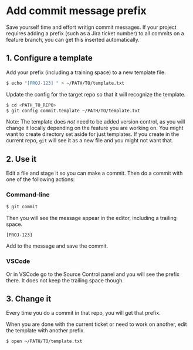 # Add commit message prefix

Save yourself time and effort writign commit messages. If your project requires adding a prefix (such as a Jira ticket number) to all commits on a feature branch, you can get this inserted automatically.


## 1. Configure a template

Add your prefix (including a training space) to a new template file.

```bash
$ echo "[PROJ-123] " > ~/PATH/TO/template.txt
```

Update the config for the target repo so that it will recognize the template.

```bash
$ cd <PATH_TO_REPO>
$ git config commit.template ~/PATH/TO/template.txt
```

Note: The template does _not_ need to be added version control, as you will change it locally depending on the feature you are working on. You might want to create directory set aside for just templates. If you create in the current repo, `git` will see it as a new file and you might not want that.


## 2. Use it

Edit a file and stage it so you can make a commit. Then do a commit with one of the following actions: 


### Command-line

```bash
$ git commit
```

Then you will see the message appear in the editor, including a trailing space.

```
[PROJ-123]
```

Add to the message and save the commit.


### VSCode

Or in VSCode go to the Source Control panel and you will see the prefix there. It does not keep the trailing space though.


## 3. Change it

Every time you do a commit in that repo, you will get that prefix.

When you are done with the current ticket or need to work on another, edit the template with another prefix.

```bash
$ open ~/PATH/TO/template.txt
```
